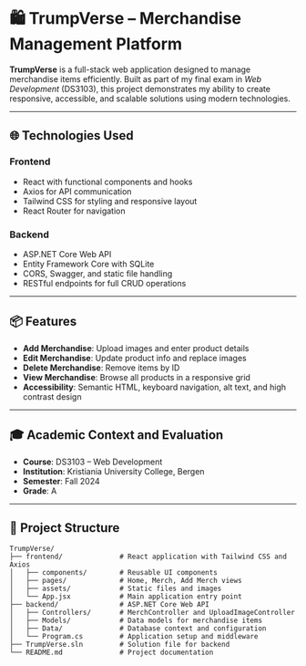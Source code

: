 # 🛍️ TrumpVerse – Merchandise Management Platform

**TrumpVerse** is a full-stack web application designed to manage merchandise items efficiently. Built as part of my final exam in *Web Development* (DS3103), this project demonstrates my ability to create responsive, accessible, and scalable solutions using modern technologies.

---

## 🌐 Technologies Used

### Frontend
- React with functional components and hooks  
- Axios for API communication  
- Tailwind CSS for styling and responsive layout  
- React Router for navigation  

### Backend
- ASP.NET Core Web API  
- Entity Framework Core with SQLite  
- CORS, Swagger, and static file handling  
- RESTful endpoints for full CRUD operations  

---

## 📦 Features

- **Add Merchandise**: Upload images and enter product details  
- **Edit Merchandise**: Update product info and replace images  
- **Delete Merchandise**: Remove items by ID  
- **View Merchandise**: Browse all products in a responsive grid  
- **Accessibility**: Semantic HTML, keyboard navigation, alt text, and high contrast design  

---

## 🎓 Academic Context and Evaluation

- **Course**: DS3103 – Web Development  
- **Institution**: Kristiania University College, Bergen  
- **Semester**: Fall 2024  
- **Grade**: A  

---

## 🧠 Project Structure

```plaintext
TrumpVerse/
├── frontend/              # React application with Tailwind CSS and Axios
│   ├── components/        # Reusable UI components
│   ├── pages/             # Home, Merch, Add Merch views
│   ├── assets/            # Static files and images
│   └── App.jsx            # Main application entry point
├── backend/               # ASP.NET Core Web API
│   ├── Controllers/       # MerchController and UploadImageController
│   ├── Models/            # Data models for merchandise items
│   ├── Data/              # Database context and configuration
│   └── Program.cs         # Application setup and middleware
├── TrumpVerse.sln         # Solution file for backend
└── README.md              # Project documentation

